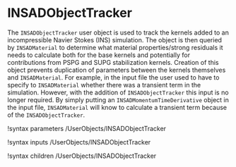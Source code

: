 # INSADObjectTracker

The `INSADObjectTracker` user object is used to track the kernels added to an
incompressible Navier Stokes (INS) simulation. The object is then queried by
`INSADMaterial` to determine what material properties/strong residuals it needs
to calculate both for the base kernels and potentially for contributions from
PSPG and SUPG stabilization kernels. Creation of this object prevents
duplication of parameters between the kernels themselves and
`INSADMaterial`. For example, in the input file the user used to have to specify
to `INSADMaterial` whether there was a transient term in the
simulation. However, with the addition of `INSADObjectTracker` this input is no
longer required. By simply putting an `INSADMomentumTimeDerivative` object in
the input file, `INSADMaterial` will know to calculate a transient term because
of the `INSADObjectTracker`.

!syntax parameters /UserObjects/INSADObjectTracker

!syntax inputs /UserObjects/INSADObjectTracker

!syntax children /UserObjects/INSADObjectTracker
